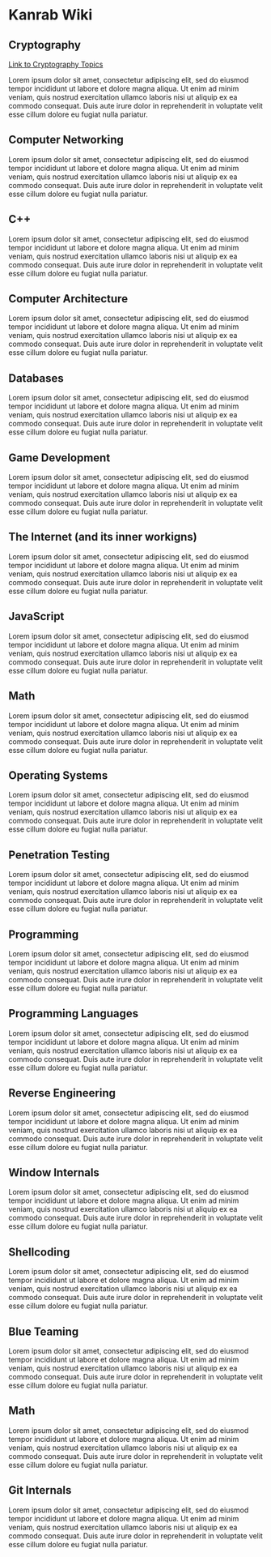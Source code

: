 # Kanrab Wiki


## Cryptography

[Link to Cryptography Topics](pages/Cryptography/Topics.md)

Lorem ipsum dolor sit amet, consectetur adipiscing elit, sed do eiusmod tempor incididunt ut labore 
et dolore magna aliqua. Ut enim ad minim veniam, quis nostrud exercitation ullamco laboris nisi ut aliquip 
ex ea commodo consequat. Duis aute irure dolor in reprehenderit in voluptate velit esse cillum dolore eu fugiat nulla pariatur.

## Computer Networking

Lorem ipsum dolor sit amet, consectetur adipiscing elit, sed do eiusmod tempor incididunt ut labore 
et dolore magna aliqua. Ut enim ad minim veniam, quis nostrud exercitation ullamco laboris nisi ut aliquip 
ex ea commodo consequat. Duis aute irure dolor in reprehenderit in voluptate velit esse cillum dolore eu fugiat nulla pariatur.

## C++

Lorem ipsum dolor sit amet, consectetur adipiscing elit, sed do eiusmod tempor incididunt ut labore 
et dolore magna aliqua. Ut enim ad minim veniam, quis nostrud exercitation ullamco laboris nisi ut aliquip 
ex ea commodo consequat. Duis aute irure dolor in reprehenderit in voluptate velit esse cillum dolore eu fugiat nulla pariatur.

## Computer Architecture

Lorem ipsum dolor sit amet, consectetur adipiscing elit, sed do eiusmod tempor incididunt ut labore 
et dolore magna aliqua. Ut enim ad minim veniam, quis nostrud exercitation ullamco laboris nisi ut aliquip 
ex ea commodo consequat. Duis aute irure dolor in reprehenderit in voluptate velit esse cillum dolore eu fugiat nulla pariatur.

## Databases

Lorem ipsum dolor sit amet, consectetur adipiscing elit, sed do eiusmod tempor incididunt ut labore 
et dolore magna aliqua. Ut enim ad minim veniam, quis nostrud exercitation ullamco laboris nisi ut aliquip 
ex ea commodo consequat. Duis aute irure dolor in reprehenderit in voluptate velit esse cillum dolore eu fugiat nulla pariatur.

## Game Development

Lorem ipsum dolor sit amet, consectetur adipiscing elit, sed do eiusmod tempor incididunt ut labore 
et dolore magna aliqua. Ut enim ad minim veniam, quis nostrud exercitation ullamco laboris nisi ut aliquip 
ex ea commodo consequat. Duis aute irure dolor in reprehenderit in voluptate velit esse cillum dolore eu fugiat nulla pariatur.

## The Internet (and its inner workigns)

Lorem ipsum dolor sit amet, consectetur adipiscing elit, sed do eiusmod tempor incididunt ut labore 
et dolore magna aliqua. Ut enim ad minim veniam, quis nostrud exercitation ullamco laboris nisi ut aliquip 
ex ea commodo consequat. Duis aute irure dolor in reprehenderit in voluptate velit esse cillum dolore eu fugiat nulla pariatur.

## JavaScript

Lorem ipsum dolor sit amet, consectetur adipiscing elit, sed do eiusmod tempor incididunt ut labore 
et dolore magna aliqua. Ut enim ad minim veniam, quis nostrud exercitation ullamco laboris nisi ut aliquip 
ex ea commodo consequat. Duis aute irure dolor in reprehenderit in voluptate velit esse cillum dolore eu fugiat nulla pariatur.

## Math

Lorem ipsum dolor sit amet, consectetur adipiscing elit, sed do eiusmod tempor incididunt ut labore 
et dolore magna aliqua. Ut enim ad minim veniam, quis nostrud exercitation ullamco laboris nisi ut aliquip 
ex ea commodo consequat. Duis aute irure dolor in reprehenderit in voluptate velit esse cillum dolore eu fugiat nulla pariatur.

## Operating Systems

Lorem ipsum dolor sit amet, consectetur adipiscing elit, sed do eiusmod tempor incididunt ut labore 
et dolore magna aliqua. Ut enim ad minim veniam, quis nostrud exercitation ullamco laboris nisi ut aliquip 
ex ea commodo consequat. Duis aute irure dolor in reprehenderit in voluptate velit esse cillum dolore eu fugiat nulla pariatur.

## Penetration Testing

Lorem ipsum dolor sit amet, consectetur adipiscing elit, sed do eiusmod tempor incididunt ut labore 
et dolore magna aliqua. Ut enim ad minim veniam, quis nostrud exercitation ullamco laboris nisi ut aliquip 
ex ea commodo consequat. Duis aute irure dolor in reprehenderit in voluptate velit esse cillum dolore eu fugiat nulla pariatur.

## Programming

Lorem ipsum dolor sit amet, consectetur adipiscing elit, sed do eiusmod tempor incididunt ut labore 
et dolore magna aliqua. Ut enim ad minim veniam, quis nostrud exercitation ullamco laboris nisi ut aliquip 
ex ea commodo consequat. Duis aute irure dolor in reprehenderit in voluptate velit esse cillum dolore eu fugiat nulla pariatur.

## Programming Languages

Lorem ipsum dolor sit amet, consectetur adipiscing elit, sed do eiusmod tempor incididunt ut labore 
et dolore magna aliqua. Ut enim ad minim veniam, quis nostrud exercitation ullamco laboris nisi ut aliquip 
ex ea commodo consequat. Duis aute irure dolor in reprehenderit in voluptate velit esse cillum dolore eu fugiat nulla pariatur.

## Reverse Engineering

Lorem ipsum dolor sit amet, consectetur adipiscing elit, sed do eiusmod tempor incididunt ut labore 
et dolore magna aliqua. Ut enim ad minim veniam, quis nostrud exercitation ullamco laboris nisi ut aliquip 
ex ea commodo consequat. Duis aute irure dolor in reprehenderit in voluptate velit esse cillum dolore eu fugiat nulla pariatur.

## Window Internals

Lorem ipsum dolor sit amet, consectetur adipiscing elit, sed do eiusmod tempor incididunt ut labore 
et dolore magna aliqua. Ut enim ad minim veniam, quis nostrud exercitation ullamco laboris nisi ut aliquip 
ex ea commodo consequat. Duis aute irure dolor in reprehenderit in voluptate velit esse cillum dolore eu fugiat nulla pariatur.

## Shellcoding

Lorem ipsum dolor sit amet, consectetur adipiscing elit, sed do eiusmod tempor incididunt ut labore 
et dolore magna aliqua. Ut enim ad minim veniam, quis nostrud exercitation ullamco laboris nisi ut aliquip 
ex ea commodo consequat. Duis aute irure dolor in reprehenderit in voluptate velit esse cillum dolore eu fugiat nulla pariatur.

## Blue Teaming

Lorem ipsum dolor sit amet, consectetur adipiscing elit, sed do eiusmod tempor incididunt ut labore 
et dolore magna aliqua. Ut enim ad minim veniam, quis nostrud exercitation ullamco laboris nisi ut aliquip 
ex ea commodo consequat. Duis aute irure dolor in reprehenderit in voluptate velit esse cillum dolore eu fugiat nulla pariatur.

## Math

Lorem ipsum dolor sit amet, consectetur adipiscing elit, sed do eiusmod tempor incididunt ut labore 
et dolore magna aliqua. Ut enim ad minim veniam, quis nostrud exercitation ullamco laboris nisi ut aliquip 
ex ea commodo consequat. Duis aute irure dolor in reprehenderit in voluptate velit esse cillum dolore eu fugiat nulla pariatur.

## Git Internals

Lorem ipsum dolor sit amet, consectetur adipiscing elit, sed do eiusmod tempor incididunt ut labore 
et dolore magna aliqua. Ut enim ad minim veniam, quis nostrud exercitation ullamco laboris nisi ut aliquip 
ex ea commodo consequat. Duis aute irure dolor in reprehenderit in voluptate velit esse cillum dolore eu fugiat nulla pariatur.


